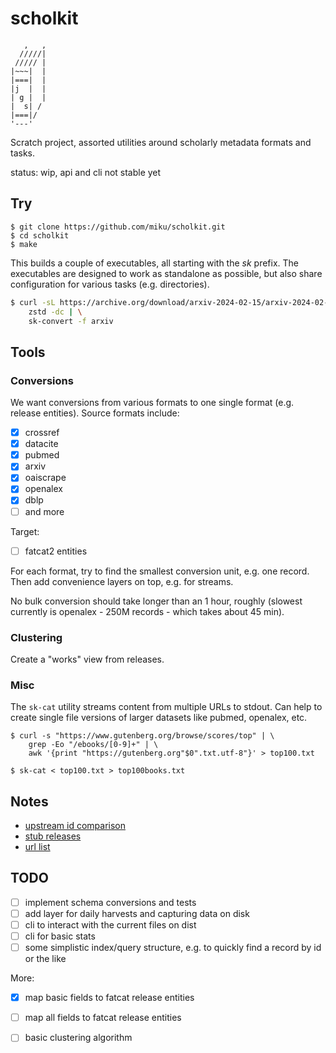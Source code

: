 # scholkit

```
   ,   ,
  /////|
 ///// |
|~~~|  |
|===|  |
|j  |  |
| g |  |
|  s| /
|===|/
'---'
```

Scratch project, assorted utilities around scholarly metadata formats and tasks.

status: wip, api and cli not stable yet

## Try

```
$ git clone https://github.com/miku/scholkit.git
$ cd scholkit
$ make
```

This builds a couple of executables, all starting with the *sk* prefix. The
executables are designed to work as standalone as possible, but also share
configuration for various tasks (e.g. directories).

```sh
$ curl -sL https://archive.org/download/arxiv-2024-02-15/arxiv-2024-02-15.xml.zst | \
    zstd -dc | \
    sk-convert -f arxiv
```

## Tools

### Conversions

We want conversions from various formats to one single format (e.g. release
entities). Source formats include:

* [x] crossref
* [x] datacite
* [x] pubmed
* [x] arxiv
* [x] oaiscrape
* [x] openalex
* [x] dblp
* [ ] and more

Target:

* [ ] fatcat2 entities

For each format, try to find the smallest conversion unit, e.g. one record.
Then add convenience layers on top, e.g. for streams.

No bulk conversion should take longer than an 1 hour, roughly (slowest
currently is openalex - 250M records - which takes about 45 min).

### Clustering

Create a "works" view from releases.

### Misc

The `sk-cat` utility streams content from multiple URLs to stdout. Can help
to create single file versions of larger datasets like pubmed, openalex, etc.

```
$ curl -s "https://www.gutenberg.org/browse/scores/top" | \
    grep -Eo "/ebooks/[0-9]+" | \
    awk '{print "https://gutenberg.org"$0".txt.utf-8"}' > top100.txt

$ sk-cat < top100.txt > top100books.txt
```

## Notes

* [upstream id comparison](notes/2024-02-09-upstream-ids.md)
* [stub releases](notes/2024-03-15-first-stub-releases.md)
* [url list](notes/2024-03-27-url-list.md)

## TODO

* [ ] implement schema conversions and tests
* [ ] add layer for daily harvests and capturing data on disk
* [ ] cli to interact with the current files on dist
* [ ] cli for basic stats
* [ ] some simplistic index/query structure, e.g. to quickly find a record by id or the like

More:

* [x] map basic fields to fatcat release entities
* [ ] map all fields to fatcat release entities
* [ ] basic clustering algorithm

